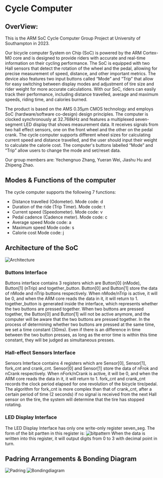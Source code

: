 # Cycle Computer
## OverView:
This is the ARM SoC Cycle Computer Group Project at University of Southampton in 2023.

Our bicycle computer System on Chip (SoC) is powered by the ARM Cortex-M0 core and is designed to provide riders with accurate 
and real-time information on their cycling performance. The SoC is equipped with two Hall sensors that detect the rotation of the wheel and the pedal, allowing for precise measurement of speed, distance, and other important metrics. The device also features two input buttons called “Mode” and “Trip” that allow for easy switching between display modes and adjustment of tire size and rider weight for more accurate calculations. With our SoC, riders can easily track their performance, including distance travelled, average and maximum speeds, riding time, and calories burned.

The product is based on the AMS 0.35μm CMOS technology and employs SoC (hardware/software co-design) design principles. The computer is clocked synchronously at 32.768kHz and features a multiplexed seven-segment LED display that shows measurement data. It receives signals from two hall effect sensors, one on the front wheel and the other on the pedal crank. The cycle computer supports different wheel sizes for calculating current speed and distance travelled, and the user should input their weight to calculate the calorie cost. The computer's buttons labelled “Mode” and “Trip” allow users to change the mode and set/reset data.

Our group members are: Yechengnuo Zhang, Yueran Wei, Jiashu Hu and Zhipeng Zhao.

## Modes & Functions of the computer

The cycle computer supports the following 7 functions:
- Distance travelled (Odometer).           Mode code: d 
- Duration of the ride (Trip Timer).       Mode code: t
- Current speed (Speedometer).             Mode code: v 
- Pedal cadence (Cadence meter).           Mode code: c 
- Average speed                            Mode code: a 
- Maximum speed                            Mode code: s 
- Calorie cost                             Mode code: j

## Architecture of the SoC
![Architecture](https://github.com/zycn22/cycle_computer/blob/main/cycle_copmuter_architecture_diagram.drawio.png)
### Buttons Interface
Buttons interface contains 3 registers which are Button[0] (nMode), Button[1] (nTrip) and together_button.
Button[0] and Button[1] store the data of nMode and nTrip buttons respectively. When nMode/nTrip is active, it will be 0, and when the ARM core reads the data in it, it will return to 1. together_button is generated inside the interface, which represents whether the two buttons are pressed together. When two buttons are pressed together, the Button[0] and Button[1] will not be active anymore, and the computer will be aware that the two buttons are pressed together.
In the process of determining whether two buttons are pressed at the same time, we set a time constant (30ms). Even if there is an difference in time between the two button presses, as long as the error time is within this time constant, they will be judged as simultaneous presses.

###  Hall-effect Sensors Interface
Sensors Interface contains 4 registers which are Sensor[0], Sensor[1], fork_cnt and crank_cnt.
Sensor[0] and Sensor[1] store the data of nFrok and nCrank respectively. When nFork/nCrank is active, it will be 0, and when the ARM core reads the data in it, it will return to 1.
fork_cnt and crank_cnt records the clock period elapsed for one revolution of the bicycle tire/pedal. The algorithm for fork_cnt is more complex than that of crank_cnt, after a certain period of time (2 seconds) if no signal is received from the next Hall sensor on the tire, the system will determine that the tire has stopped rotating.

### LED Display Interface
The LED Display Interface has only one write-only register seven_seg. The form of the bit partten in this register is:
![bitpattern](https://github.com/zycn22/cycle_computer/blob/main/bit_pattern.png)
When the data is written into this register, it will output digits from 0 to 3 with decimal point in turn.

## Padring Arrangements & Bonding Diagram
![Padring](https://github.com/zycn22/cycle_computer/blob/main/padring.png)
![Bondingdiagram](https://github.com/zycn22/cycle_computer/blob/main/BondingDiagram.png)
